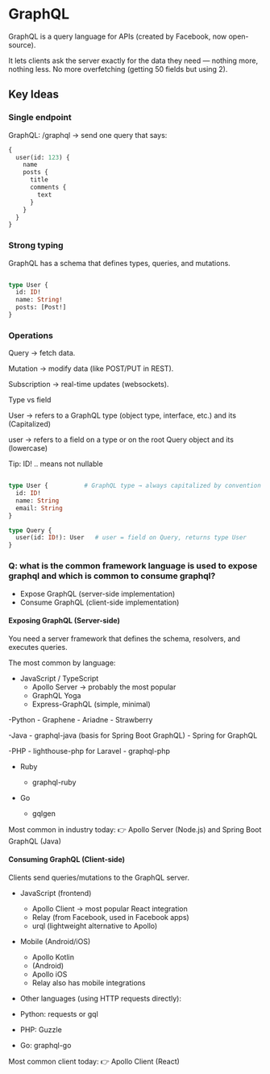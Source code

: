 # GraphQL

GraphQL is a query language for APIs (created by Facebook, now open-source).

It lets clients ask the server exactly for the data they need — nothing more, nothing less. No more overfetching (getting 50 fields but using 2).


## Key Ideas

### Single endpoint

GraphQL: /graphql → send one query that says:


```graphql
{
  user(id: 123) {
    name
    posts {
      title
      comments {
        text
      }
    }
  }
}

```

### Strong typing

GraphQL has a schema that defines types, queries, and mutations.

```graphql

type User {
  id: ID!
  name: String!
  posts: [Post!]
}

```

### Operations

Query → fetch data.

Mutation → modify data (like POST/PUT in REST).

Subscription → real-time updates (websockets).





Type vs field

User → refers to a GraphQL type (object type, interface, etc.) and its (Capitalized)

user → refers to a field on a type or on the root Query object and its (lowercase)

Tip: ID! .. means not nullable

```graphql

type User {          # GraphQL type → always capitalized by convention
  id: ID!
  name: String
  email: String
}

type Query {
  user(id: ID!): User   # user = field on Query, returns type User
}

```

### Q: what is the common framework language is used to expose graphql and which is common to consume graphql?

- Expose GraphQL (server-side implementation)
- Consume GraphQL (client-side implementation)


#### Exposing GraphQL (Server-side)

You need a server framework that defines the schema, resolvers, and executes queries.

The most common by language:

- JavaScript / TypeScript
    - Apollo Server → probably the most popular
    - GraphQL Yoga
    - Express-GraphQL (simple, minimal)

-Python
    - Graphene
    - Ariadne
    - Strawberry

-Java
    - graphql-java (basis for Spring Boot GraphQL)
    - Spring for GraphQL

-PHP
    - lighthouse-php for Laravel
    - graphql-php

- Ruby
    - graphql-ruby

- Go
    - gqlgen

Most common in industry today:
👉 Apollo Server (Node.js) and Spring Boot GraphQL (Java)


#### Consuming GraphQL (Client-side)

Clients send queries/mutations to the GraphQL server.

- JavaScript (frontend)
    - Apollo Client → most popular React integration
    - Relay (from Facebook, used in Facebook apps)
    - urql (lightweight alternative to Apollo)

- Mobile (Android/iOS)
    - Apollo Kotlin
    - (Android)
    - Apollo iOS
    - Relay also has mobile integrations

- Other languages (using HTTP requests directly):

- Python: requests or gql

- PHP: Guzzle

- Go: graphql-go

Most common client today:
👉 Apollo Client (React)